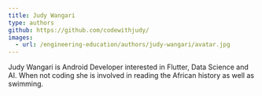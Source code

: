 ```yaml
---
title: Judy Wangari
type: authors
github: https://github.com/codewithjudy/
images:
  - url: /engineering-education/authors/judy-wangari/avatar.jpg 
---
```

Judy Wangari is Android Developer interested in Flutter, Data Science and AI. When not coding she is involved in reading the African history as well as swimming. 
